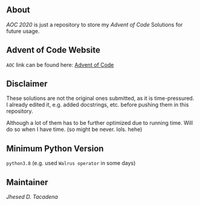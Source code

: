 ## About
*AOC 2020* is just a repository to store my *Advent of Code* Solutions
for future usage.

## Advent of Code Website
`AOC` link can be found here: [Advent of Code](https://adventofcode.com/)

## Disclaimer
These solutions are not the original ones submitted, as it is time-pressured.
I already edited it, e.g. added docstrings, etc. before pushing them
in this repository.

Although a lot of them has to be further optimized due to running time.
Will do so when I have time. (so might be never. lols. hehe)

## Minimum Python Version
`python3.8` (e.g. used `Walrus operator` in some days)

## Maintainer
_Jhesed D. Tacadena_
